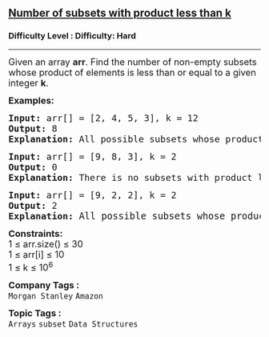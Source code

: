 <h2><a href="https://www.geeksforgeeks.org/problems/number-of-subsets-with-product-less-than-k/1?page=2&category=Arrays&difficulty=Hard&sortBy=submissions">Number of subsets with product less than k</a></h2><h3>Difficulty Level : Difficulty: Hard</h3><hr><div class="problems_problem_content__Xm_eO"><p><span style="font-size: 18px;">Given an array <strong>arr</strong>. Find the number of non-empty subsets whose product of elements is less than or equal to a given integer <strong>k</strong>. </span></p>
<p><span style="font-size: 18px;"><strong>Examples:</strong></span></p>
<pre><span style="font-size: 18px;"><strong>Input: </strong>arr[] = [2, 4, 5, 3], k = 12
<strong>Output: </strong>8
<strong>Explanation: </strong>All possible subsets whose products are less than 12 are: (2), (4), (5), (3), (2, 4), (2, 5), (2, 3), (4, 3).</span></pre>
<pre><span style="font-size: 18px;"><strong>Input: </strong>arr[] = [9, 8, 3], k = 2 
<strong>Output: </strong>0</span>
<span style="font-size: 18px;"><strong>Explanation: </strong>There is no subsets with product less than or equal to 2.</span></pre>
<pre><span style="font-size: 18px;"><strong>Input: </strong>arr[] = [9, 2, 2], k = 2 
<strong>Output: </strong>2</span>
<span style="font-size: 18px;"><strong>Explanation: </strong></span><span style="font-size: 14pt;">All possible subsets whose products are less than 12 are: (2), (2).</span></pre>
<p><span style="font-size: 18px;"><strong>Constraints:</strong><br>1 ≤ arr.size() ≤ 30<br>1 ≤ arr[i] ≤ 10<br>1 ≤ k ≤ 10<sup>6</sup></span></p></div><p><span style=font-size:18px><strong>Company Tags : </strong><br><code>Morgan Stanley</code>&nbsp;<code>Amazon</code>&nbsp;<br><p><span style=font-size:18px><strong>Topic Tags : </strong><br><code>Arrays</code>&nbsp;<code>subset</code>&nbsp;<code>Data Structures</code>&nbsp;